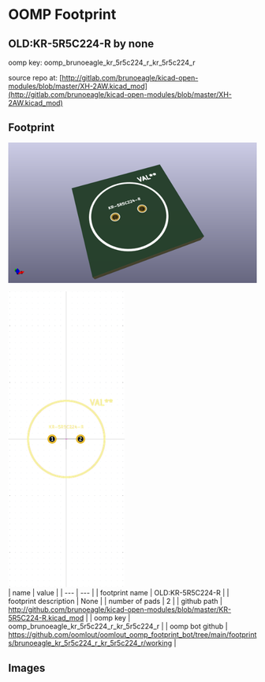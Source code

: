 # OOMP Footprint  
## OLD:KR-5R5C224-R  by none  
  
oomp key: oomp_brunoeagle_kr_5r5c224_r_kr_5r5c224_r  
  
source repo at: [http://gitlab.com/brunoeagle/kicad-open-modules/blob/master/XH-2AW.kicad_mod](http://gitlab.com/brunoeagle/kicad-open-modules/blob/master/XH-2AW.kicad_mod)  
## Footprint  
  
[![working_kicad_pcb_3d.png](working_kicad_pcb_3d_600.png)](working_kicad_pcb_3d.png)  
  
[![working.png](working_600.png)](working.png)  
| name | value | 
| --- | --- | 
| footprint name | OLD:KR-5R5C224-R | 
| footprint description | None | 
| number of pads | 2 | 
| github path | http://github.com/brunoeagle/kicad-open-modules/blob/master/KR-5R5C224-R.kicad_mod | 
| oomp key | oomp_brunoeagle_kr_5r5c224_r_kr_5r5c224_r | 
| oomp bot github | https://github.com/oomlout/oomlout_oomp_footprint_bot/tree/main/footprints/brunoeagle_kr_5r5c224_r_kr_5r5c224_r/working | 
## Images  
